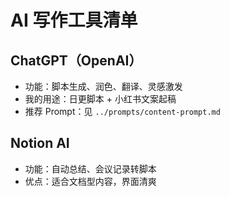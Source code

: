 # AI 写作工具清单

## ChatGPT（OpenAI）
- 功能：脚本生成、润色、翻译、灵感激发
- 我的用途：日更脚本 + 小红书文案起稿
- 推荐 Prompt：见 `../prompts/content-prompt.md`

## Notion AI
- 功能：自动总结、会议记录转脚本
- 优点：适合文档型内容，界面清爽
